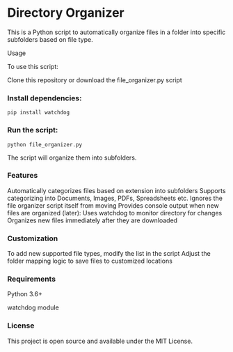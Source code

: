 # Directory Organizer
This is a Python script to automatically organize files in a folder into specific subfolders based on file type.

Usage

To use this script:

Clone this repository or download the file_organizer.py script
### Install dependencies:

    pip install watchdog

### Run the script:
```
python file_organizer.py
```
The script will organize them into subfolders.

### Features

Automatically categorizes files based on extension into subfolders
Supports categorizing into Documents, Images, PDFs, Spreadsheets etc.
Ignores the file organizer script itself from moving
Provides console output when new files are organized
(later): Uses watchdog to monitor directory for changes
Organizes new files immediately after they are downloaded

### Customization

To add new supported file types, modify the list in the script
Adjust the folder mapping logic to save files to customized locations

### Requirements

Python 3.6+

watchdog module

### License

This project is open source and available under the MIT License.
